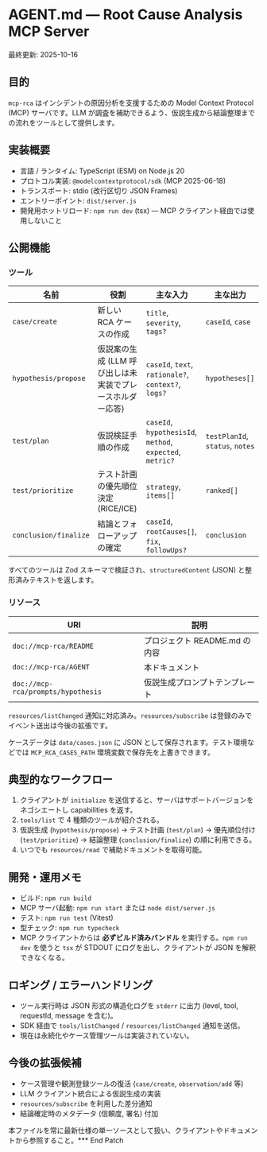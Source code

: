 # AGENT.md — Root Cause Analysis MCP Server

最終更新: 2025-10-16

## 目的
`mcp-rca` はインシデントの原因分析を支援するための Model Context Protocol (MCP) サーバです。LLM が調査を補助できるよう、仮説生成から結論整理までの流れをツールとして提供します。

## 実装概要
- 言語 / ランタイム: TypeScript (ESM) on Node.js 20
- プロトコル実装: `@modelcontextprotocol/sdk` (MCP 2025-06-18)
- トランスポート: stdio (改行区切り JSON Frames)
- エントリーポイント: `dist/server.js`
- 開発用ホットリロード: `npm run dev` (tsx) — MCP クライアント経由では使用しないこと

## 公開機能
### ツール
| 名前 | 役割 | 主な入力 | 主な出力 |
|------|------|----------|----------|
| `case/create` | 新しい RCA ケースの作成 | `title`, `severity`, `tags?` | `caseId`, `case` |
| `hypothesis/propose` | 仮説案の生成 (LLM 呼び出しは未実装でプレースホルダー応答) | `caseId`, `text`, `rationale?`, `context?`, `logs?` | `hypotheses[]` |
| `test/plan` | 仮説検証手順の作成 | `caseId`, `hypothesisId`, `method`, `expected`, `metric?` | `testPlanId`, `status`, `notes` |
| `test/prioritize` | テスト計画の優先順位決定 (RICE/ICE) | `strategy`, `items[]` | `ranked[]` |
| `conclusion/finalize` | 結論とフォローアップの確定 | `caseId`, `rootCauses[]`, `fix`, `followUps?` | `conclusion` |

すべてのツールは Zod スキーマで検証され、`structuredContent` (JSON) と整形済みテキストを返します。

### リソース
| URI | 説明 |
|-----|------|
| `doc://mcp-rca/README` | プロジェクト README.md の内容 |
| `doc://mcp-rca/AGENT` | 本ドキュメント |
| `doc://mcp-rca/prompts/hypothesis` | 仮説生成プロンプトテンプレート |

`resources/listChanged` 通知に対応済み。`resources/subscribe` は登録のみでイベント送出は今後の拡張です。

ケースデータは `data/cases.json` に JSON として保存されます。テスト環境などでは `MCP_RCA_CASES_PATH` 環境変数で保存先を上書きできます。

## 典型的なワークフロー
1. クライアントが `initialize` を送信すると、サーバはサポートバージョンをネゴシエートし capabilities を返す。
2. `tools/list` で 4 種類のツールが紹介される。
3. 仮説生成 (`hypothesis/propose`) → テスト計画 (`test/plan`) → 優先順位付け (`test/prioritize`) → 結論整理 (`conclusion/finalize`) の順に利用できる。
4. いつでも `resources/read` で補助ドキュメントを取得可能。

## 開発・運用メモ
- ビルド: `npm run build`
- MCP サーバ起動: `npm run start` または `node dist/server.js`
- テスト: `npm run test` (Vitest)
- 型チェック: `npm run typecheck`
- MCP クライアントからは **必ずビルド済みバンドル** を実行する。`npm run dev` を使うと `tsx` が STDOUT にログを出し、クライアントが JSON を解釈できなくなる。

## ロギング / エラーハンドリング
- ツール実行時は JSON 形式の構造化ログを `stderr` に出力 (level, tool, requestId, message を含む)。
- SDK 経由で `tools/listChanged` / `resources/listChanged` 通知を送信。
- 現在は永続化やケース管理ツールは実装されていない。

## 今後の拡張候補
- ケース管理や観測登録ツールの復活 (`case/create`, `observation/add` 等)
- LLM クライアント統合による仮説生成の実装
- `resources/subscribe` を利用した差分通知
- 結論確定時のメタデータ (信頼度, 署名) 付加

本ファイルを常に最新仕様の単一ソースとして扱い、クライアントやドキュメントから参照すること。*** End Patch
